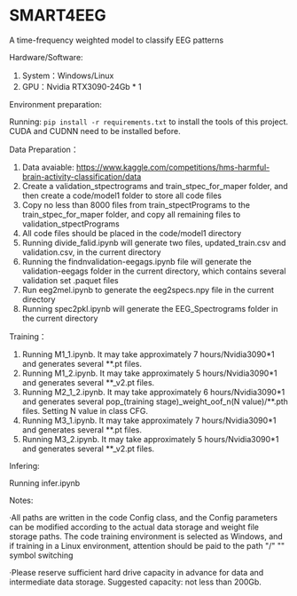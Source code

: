 # SMART4EEG
A time-frequency weighted model to classify EEG patterns

Hardware/Software:
1. System：Windows/Linux
2. GPU：Nvidia RTX3090-24Gb * 1

Environment preparation:

Running:  `pip install -r requirements.txt` to install the tools of this project. CUDA and CUDNN need to be installed before.

Data Preparation：
1. Data avaiable: https://www.kaggle.com/competitions/hms-harmful-brain-activity-classification/data
2. Create a validation_stpectrograms and train_stpec_for_maper folder, and then create a code/model1 folder to store all code files
3. Copy no less than 8000 files from train_stpectPrograms to the train_stpec_for_maper folder, and copy all remaining files to validation_stpectPrograms
4. All code files should be placed in the code/model1 directory
5. Running divide_falid.ipynb will generate two files, updated_train.csv and validation.csv, in the current directory
6. Running the findnvalidation-eegags.ipynb file will generate the validation-eegags folder in the current directory, which contains several validation set .paquet files
7. Run eeg2mel.ipynb to generate the eeg2specs.npy file in the current directory
8. Running spec2pkl.ipynb will generate the EEG_Spectrograms folder in the current directory

Training：
1. Running M1_1.ipynb. It may take approximately 7 hours/Nvidia3090*1 and generates several **.pt files.
2. Running M1_2.ipynb. It may take approximately 5 hours/Nvidia3090*1 and generates several **_v2.pt files.
3. Running M2_1_2.ipynb. It may take approximately 6 hours/Nvidia3090*1 and generates several pop_(training stage)_weight_oof_n(N value)/**.pth files. Setting N value in class CFG.
5. Running M3_1.ipynb. It may take approximately 7 hours/Nvidia3090*1 and generates several **.pt files.
6. Running M3_2.ipynb. It may take approximately 5 hours/Nvidia3090*1 and generates several **_v2.pt files.

Infering:

Running infer.ipynb

Notes:

·All paths are written in the code Config class, and the Config parameters can be modified according to the actual data storage and weight file storage paths. The code training environment is selected as Windows, and if training in a Linux environment, attention should be paid to the path "/" "\" symbol switching

·Please reserve sufficient hard drive capacity in advance for data and intermediate data storage. Suggested capacity: not less than 200Gb.
